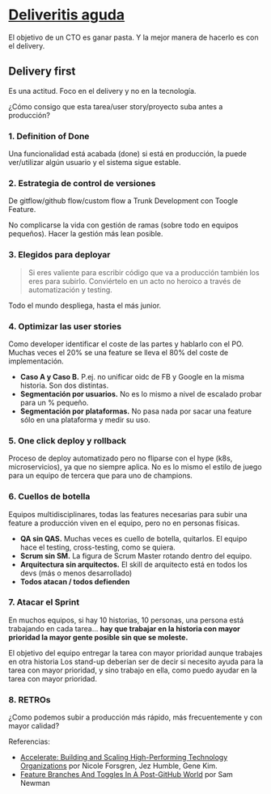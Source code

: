 # [Deliveritis aguda](https://www.youtube.com/watch?v=vGCowJY5QCQ)

El objetivo de un CTO es ganar pasta. Y la mejor manera de hacerlo es con el delivery.

## Delivery first

Es una actitud. Foco en el delivery y no en la tecnología.

¿Cómo consigo que esta tarea/user story/proyecto suba antes a producción?

### 1. Definition of Done

Una funcionalidad está acabada (done) si está en producción, la puede ver/utilizar algún usuario y el sistema sigue estable.

### 2. Estrategia de control de versiones

De gitflow/github flow/custom flow a Trunk Development con Toogle Feature.

No complicarse la vida con gestión de ramas (sobre todo en equipos pequeños). Hacer la gestión más lean posible.

### 3. Elegidos para deployar

>Si eres valiente para escribir código que va a producción también los eres para subirlo. Conviértelo en un acto no heroico a través de automatización y testing.

Todo el mundo despliega, hasta el más junior.

### 4. Optimizar las user stories

Como developer identificar el coste de las partes y hablarlo con el PO. Muchas veces el 20% se una feature se lleva el 80% del coste de implementación.

- **Caso A y Caso B.** P.ej. no unificar oidc de FB y Google en la misma historia. Son dos distintas.
- **Segmentación por usuarios.** No es lo mismo a nivel de escalado probar para un % pequeño.
- **Segmentación por plataformas.** No pasa nada por sacar una feature sólo en una plataforma y medir su uso.

### 5. One click deploy y rollback

Proceso de deploy automatizado pero no fliparse con el hype (k8s, microservicios), ya que no siempre aplica. No es lo mismo el estilo de juego para un equipo de tercera que para uno de champions.

### 6. Cuellos de botella

Equipos multidisciplinares, todas las features necesarias para subir una feature a producción viven en el equipo, pero no en personas físicas.

- **QA sin QAS.** Muchas veces es cuello de botella, quitarlos. El equipo hace el testing, cross-testing, como se quiera.
- **Scrum sin SM.** La figura de Scrum Master rotando dentro del equipo.
- **Arquitectura sin arquitectos.** El skill de arquitecto está en todos los devs (más o menos desarrollado)
- **Todos atacan / todos defienden**

### 7. Atacar el Sprint

En muchos equipos, si hay 10 historias, 10 personas, una persona está trabajando en cada tarea... **hay que trabajar en la historia con mayor prioridad la mayor gente posible sin que se moleste.**

El objetivo del equipo entregar la tarea con mayor prioridad aunque trabajes en otra historia Los stand-up deberían ser de decir si necesito ayuda para la tarea con mayor prioridad, y sino trabajo en ella, como puedo ayudar en la tarea con mayor prioridad.

### 8. RETROs

¿Como podemos subir a producción más rápido, más frecuentemente y con mayor calidad?

Referencias:

- [Accelerate: Building and Scaling High-Performing Technology Organizations](https://www.goodreads.com/book/show/35747076-accelerate) por Nicole Forsgren, Jez Humble, Gene Kim.
- [Feature Branches And Toggles In A Post-GitHub World](https://samnewman.io/talks/branching-and-feature-toggles/) por Sam Newman